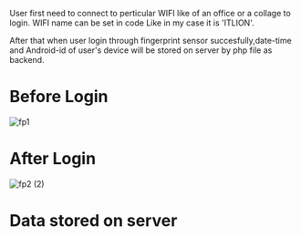 User first need to connect to perticular WIFI like of an office or a collage to login.
WIFI name can be set in code Like in my case it is 'ITLION'.

After that when user login through fingerprint sensor succesfully,date-time and Android-id of user's device will be stored on server by php file as backend.

# Before Login
![fp1](https://user-images.githubusercontent.com/32492255/54879597-b7439f80-4e60-11e9-9598-65483576ff10.png)

# After Login
![fp2 (2)](https://user-images.githubusercontent.com/32492255/54879643-4f418900-4e61-11e9-8a10-6e190fd56a25.png)

# Data stored on server
